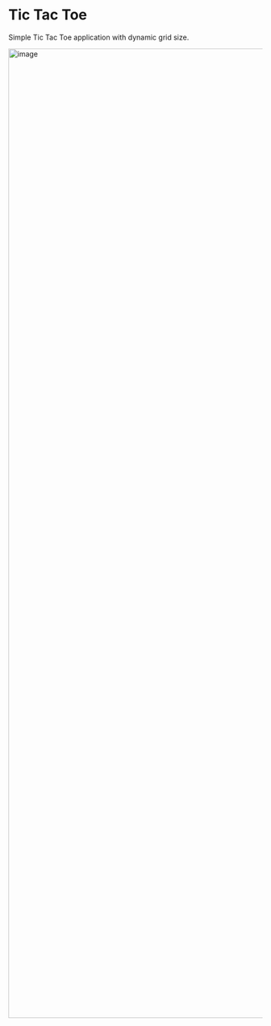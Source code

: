 # Tic Tac Toe
Simple Tic Tac Toe application with dynamic grid size. 

<img width="1920" alt="image" src="https://user-images.githubusercontent.com/13731210/199251734-1d578120-18ce-4339-b0df-05882f17d698.png">
